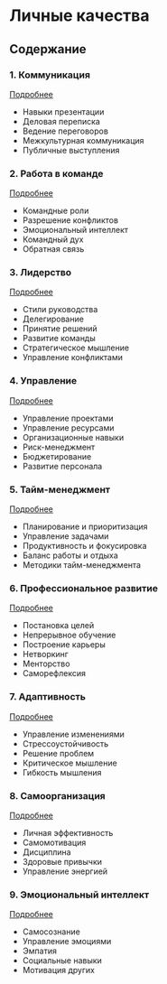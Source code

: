 # Личные качества

## Содержание

### 1. Коммуникация
[Подробнее](/soft-skills/communication/index.md)
- Навыки презентации
- Деловая переписка
- Ведение переговоров
- Межкультурная коммуникация
- Публичные выступления

### 2. Работа в команде
[Подробнее](/soft-skills/teamwork/index.md)
- Командные роли
- Разрешение конфликтов
- Эмоциональный интеллект
- Командный дух
- Обратная связь

### 3. Лидерство
[Подробнее](/soft-skills/leadership/index.md)
- Стили руководства
- Делегирование
- Принятие решений
- Развитие команды
- Стратегическое мышление
- Управление конфликтами

### 4. Управление
[Подробнее](/soft-skills/management/index.md)
- Управление проектами
- Управление ресурсами
- Организационные навыки
- Риск-менеджмент
- Бюджетирование
- Развитие персонала

### 5. Тайм-менеджмент
[Подробнее](/soft-skills/time-management/index.md)
- Планирование и приоритизация
- Управление задачами
- Продуктивность и фокусировка
- Баланс работы и отдыха
- Методики тайм-менеджмента

### 6. Профессиональное развитие
[Подробнее](/soft-skills/professional-growth/index.md)
- Постановка целей
- Непрерывное обучение
- Построение карьеры
- Нетворкинг
- Менторство
- Саморефлексия

### 7. Адаптивность
[Подробнее](/soft-skills/adaptability/index.md)
- Управление изменениями
- Стрессоустойчивость
- Решение проблем
- Критическое мышление
- Гибкость мышления

### 8. Самоорганизация
[Подробнее](/soft-skills/self-organization/index.md)
- Личная эффективность
- Самомотивация
- Дисциплина
- Здоровые привычки
- Управление энергией

### 9. Эмоциональный интеллект
[Подробнее](/soft-skills/emotional-intelligence/index.md)
- Самосознание
- Управление эмоциями
- Эмпатия
- Социальные навыки
- Мотивация других

